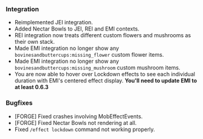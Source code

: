 ### Integration
- Reimplemented JEI integration.
- Added Nectar Bowls to JEI, REI and EMI contexts.
- REI integration now treats different custom flowers and mushrooms as their own stack. 
- Made EMI integration no longer show any `bovinesandbuttercups:missing_flower` custom flower items.
- Made EMI integration no longer show any `bovinesandbuttercups:missing_mushroom` custom mushroom items.
- You are now able to hover over Lockdown effects to see each individual duration with EMI's centered effect display. **You'll need to update EMI to at least 0.6.3**

### Bugfixes
- [FORGE] Fixed crashes involving MobEffectEvents.
- [FORGE] Fixed Nectar Bowls not rendering at all.
- Fixed `/effect lockdown` command not working properly.